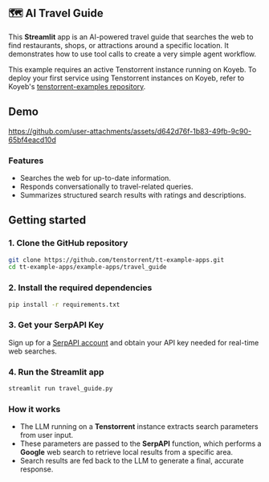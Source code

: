 ## 🗺️ AI Travel Guide
This **Streamlit** app is an AI-powered travel guide that searches the web to find restaurants, shops, or attractions around a specific location.  It demonstrates how to use tool calls to create a very simple agent workflow.

This example requires an active Tenstorrent instance running on Koyeb.  To deploy your first service using Tenstorrent instances on Koyeb, refer to Koyeb's [tenstorrent-examples repository](https://github.com/koyeb/tenstorrent-examples).

## Demo

https://github.com/user-attachments/assets/d642d76f-1b83-49fb-9c90-65bf4eacd10d

### Features
- Searches the web for up-to-date information.
- Responds conversationally to travel-related queries.
- Summarizes structured search results with ratings and descriptions.

## Getting started

### 1. Clone the GitHub repository
```bash
git clone https://github.com/tenstorrent/tt-example-apps.git
cd tt-example-apps/example-apps/travel_guide
```

### 2. Install the required dependencies
```bash
pip install -r requirements.txt
```

### 3. Get your SerpAPI Key
Sign up for a [SerpAPI account](https://serpapi.com/) and obtain your API key needed for real-time web searches.

### 4. Run the Streamlit app
```bash
streamlit run travel_guide.py
```

### How it works
- The LLM running on a **Tenstorrent** instance extracts search parameters from user input.
- These parameters are passed to the **SerpAPI** function, which performs a **Google** web search to retrieve local results from a specific area.
- Search results are fed back to the LLM to generate a final, accurate response.